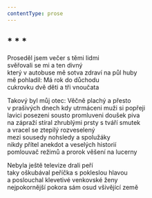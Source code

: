 ```yaml
---
contentType: prose
---
```


## \* \* \*

Proseděl jsem večer s těmi lidmi  
svěřovali se mi a ten divný  
který v autobuse mě sotva zdraví na půl huby  
mě pohladil: Má rok do důchodu  
cukrovku dvě děti a tři vnoučata

Takový byl můj otec: Věčně plachý a přesto  
v prašivých dnech kdy utrmáceni muži si popřeji  
lavici posezeni sousto promluveni doušek piva  
na zápraží stíral zhrublými prsty s tváří smutek  
a vracel se ztepilý rozveselený  
mezi sousedy nohsledy a spolužáky  
nikdy přítel anekdot a veselých historií  
pomlouvač režimů a prorok věšení na lucerny

Nebyla ještě televize drali peří  
taky oškubával peříčka s pokleslou hlavou  
a poslouchal klevetivé venkovské ženy  
nejpokornější pokora sám osud všivějící země
